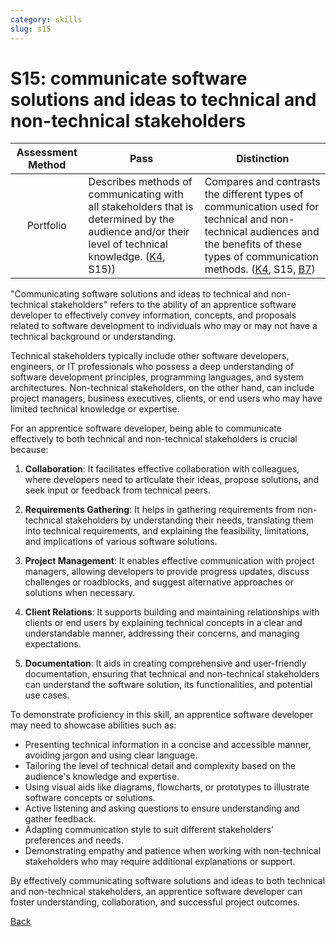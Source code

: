 ```yaml
---
category: skills
slug: s15
---
```


# S15: communicate software solutions and ideas to technical and non-technical stakeholders

<!-- prettier-ignore -->
| Assessment Method | Pass | Distinction |
| :---: | --- | --- |
| Portfolio | Describes methods of communicating with all stakeholders that is determined by the audience and/or their level of technical knowledge. ([K4](../knowledge/k04.md), S15)) | Compares and contrasts the different types of communication used for technical and non-technical audiences and the benefits of these types of communication methods. ([K4](../knowledge/k04.md), S15, [B7](../behaviours/b07.md)) |

"Communicating software solutions and ideas to technical and non-technical
stakeholders" refers to the ability of an apprentice software developer to
effectively convey information, concepts, and proposals related to software
development to individuals who may or may not have a technical background or
understanding.

Technical stakeholders typically include other software developers, engineers,
or IT professionals who possess a deep understanding of software development
principles, programming languages, and system architectures. Non-technical
stakeholders, on the other hand, can include project managers, business
executives, clients, or end users who may have limited technical knowledge or
expertise.

For an apprentice software developer, being able to communicate effectively to
both technical and non-technical stakeholders is crucial because:

1. **Collaboration**: It facilitates effective collaboration with colleagues,
   where developers need to articulate their ideas, propose solutions, and seek
   input or feedback from technical peers.

2. **Requirements Gathering**: It helps in gathering requirements from
   non-technical stakeholders by understanding their needs, translating them
   into technical requirements, and explaining the feasibility, limitations, and
   implications of various software solutions.

3. **Project Management**: It enables effective communication with project
   managers, allowing developers to provide progress updates, discuss challenges
   or roadblocks, and suggest alternative approaches or solutions when
   necessary.

4. **Client Relations**: It supports building and maintaining relationships with
   clients or end users by explaining technical concepts in a clear and
   understandable manner, addressing their concerns, and managing expectations.

5. **Documentation**: It aids in creating comprehensive and user-friendly
   documentation, ensuring that technical and non-technical stakeholders can
   understand the software solution, its functionalities, and potential use
   cases.

To demonstrate proficiency in this skill, an apprentice software developer may
need to showcase abilities such as:

- Presenting technical information in a concise and accessible manner, avoiding
  jargon and using clear language.
- Tailoring the level of technical detail and complexity based on the audience's
  knowledge and expertise.
- Using visual aids like diagrams, flowcharts, or prototypes to illustrate
  software concepts or solutions.
- Active listening and asking questions to ensure understanding and gather
  feedback.
- Adapting communication style to suit different stakeholders' preferences and
  needs.
- Demonstrating empathy and patience when working with non-technical
  stakeholders who may require additional explanations or support.

By effectively communicating software solutions and ideas to both technical and
non-technical stakeholders, an apprentice software developer can foster
understanding, collaboration, and successful project outcomes.

[Back](../README.md)
